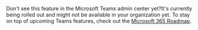 Don't see this feature in the Microsoft Teams admin center yet?It's currently being rolled out and might not be available in your organization yet. To stay on top of upcoming Teams features, check out the [Microsoft 365 Roadmap](https://www.microsoft.com/microsoft-365/roadmap?filters=&searchterms=microsoft%2Cteams).